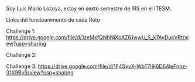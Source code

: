 Soy Luis Mario Lozoya, estoy en sexto semestre de IRS en el ITESM. 

Links del funcioanimento de cada Reto

Challenge 1: https://drive.google.com/file/d/1zeMxfQNhNiXoAZ61wwU_S_k7AyDukVRt/view?usp=sharing 

Challenge 2:

Challenge 3: https://drive.google.com/file/d/1F4SyvX-WbT7l9i6D64leFnpz-31X9BvS/view?usp=sharing
